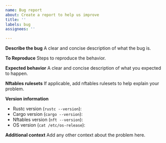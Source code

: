 ```yaml
---
name: Bug report
about: Create a report to help us improve
title: ''
labels: bug
assignees: ''

---
```


**Describe the bug**
A clear and concise description of what the bug is.

**To Reproduce**
Steps to reproduce the behavior.

**Expected behavior**
A clear and concise description of what you expected to happen.

**Nftables rulesets**
If applicable, add nftables rulesets to help explain your problem.

**Version information**
* Rustc version (`rustc --version`): 
* Cargo version (`cargo --version`): 
* Nftables version (`nft --version`):
* OS version (`cat /etc/os-release`): 

**Additional context**
Add any other context about the problem here.
